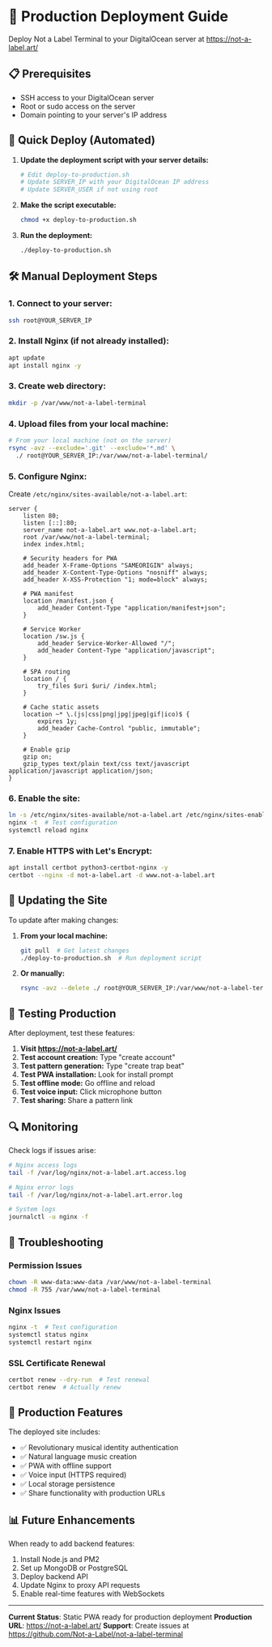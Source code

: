 # 🚀 Production Deployment Guide

Deploy Not a Label Terminal to your DigitalOcean server at https://not-a-label.art/

## 📋 Prerequisites

- SSH access to your DigitalOcean server
- Root or sudo access on the server
- Domain pointing to your server's IP address

## 🔧 Quick Deploy (Automated)

1. **Update the deployment script with your server details:**
   ```bash
   # Edit deploy-to-production.sh
   # Update SERVER_IP with your DigitalOcean IP address
   # Update SERVER_USER if not using root
   ```

2. **Make the script executable:**
   ```bash
   chmod +x deploy-to-production.sh
   ```

3. **Run the deployment:**
   ```bash
   ./deploy-to-production.sh
   ```

## 🛠️ Manual Deployment Steps

### 1. **Connect to your server:**
```bash
ssh root@YOUR_SERVER_IP
```

### 2. **Install Nginx (if not already installed):**
```bash
apt update
apt install nginx -y
```

### 3. **Create web directory:**
```bash
mkdir -p /var/www/not-a-label-terminal
```

### 4. **Upload files from your local machine:**
```bash
# From your local machine (not on the server)
rsync -avz --exclude='.git' --exclude='*.md' \
  ./ root@YOUR_SERVER_IP:/var/www/not-a-label-terminal/
```

### 5. **Configure Nginx:**

Create `/etc/nginx/sites-available/not-a-label.art`:

```nginx
server {
    listen 80;
    listen [::]:80;
    server_name not-a-label.art www.not-a-label.art;
    root /var/www/not-a-label-terminal;
    index index.html;

    # Security headers for PWA
    add_header X-Frame-Options "SAMEORIGIN" always;
    add_header X-Content-Type-Options "nosniff" always;
    add_header X-XSS-Protection "1; mode=block" always;

    # PWA manifest
    location /manifest.json {
        add_header Content-Type "application/manifest+json";
    }

    # Service Worker
    location /sw.js {
        add_header Service-Worker-Allowed "/";
        add_header Content-Type "application/javascript";
    }

    # SPA routing
    location / {
        try_files $uri $uri/ /index.html;
    }

    # Cache static assets
    location ~* \.(js|css|png|jpg|jpeg|gif|ico)$ {
        expires 1y;
        add_header Cache-Control "public, immutable";
    }

    # Enable gzip
    gzip on;
    gzip_types text/plain text/css text/javascript application/javascript application/json;
}
```

### 6. **Enable the site:**
```bash
ln -s /etc/nginx/sites-available/not-a-label.art /etc/nginx/sites-enabled/
nginx -t  # Test configuration
systemctl reload nginx
```

### 7. **Enable HTTPS with Let's Encrypt:**
```bash
apt install certbot python3-certbot-nginx -y
certbot --nginx -d not-a-label.art -d www.not-a-label.art
```

## 🔄 Updating the Site

To update after making changes:

1. **From your local machine:**
   ```bash
   git pull  # Get latest changes
   ./deploy-to-production.sh  # Run deployment script
   ```

2. **Or manually:**
   ```bash
   rsync -avz --delete ./ root@YOUR_SERVER_IP:/var/www/not-a-label-terminal/
   ```

## 🧪 Testing Production

After deployment, test these features:

1. **Visit https://not-a-label.art/**
2. **Test account creation:** Type "create account"
3. **Test pattern generation:** Type "create trap beat"
4. **Test PWA installation:** Look for install prompt
5. **Test offline mode:** Go offline and reload
6. **Test voice input:** Click microphone button
7. **Test sharing:** Share a pattern link

## 🔍 Monitoring

Check logs if issues arise:

```bash
# Nginx access logs
tail -f /var/log/nginx/not-a-label.art.access.log

# Nginx error logs
tail -f /var/log/nginx/not-a-label.art.error.log

# System logs
journalctl -u nginx -f
```

## 🚨 Troubleshooting

### Permission Issues
```bash
chown -R www-data:www-data /var/www/not-a-label-terminal
chmod -R 755 /var/www/not-a-label-terminal
```

### Nginx Issues
```bash
nginx -t  # Test configuration
systemctl status nginx
systemctl restart nginx
```

### SSL Certificate Renewal
```bash
certbot renew --dry-run  # Test renewal
certbot renew  # Actually renew
```

## 🎯 Production Features

The deployed site includes:

- ✅ Revolutionary musical identity authentication
- ✅ Natural language music creation
- ✅ PWA with offline support
- ✅ Voice input (HTTPS required)
- ✅ Local storage persistence
- ✅ Share functionality with production URLs

## 📊 Future Enhancements

When ready to add backend features:

1. Install Node.js and PM2
2. Set up MongoDB or PostgreSQL
3. Deploy backend API
4. Update Nginx to proxy API requests
5. Enable real-time features with WebSockets

---

**Current Status**: Static PWA ready for production deployment
**Production URL**: https://not-a-label.art/
**Support**: Create issues at https://github.com/Not-a-Label/not-a-label-terminal